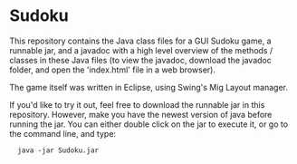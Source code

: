 # Sudoku

  This repository contains the Java class files for a GUI Sudoku game, a runnable jar, and a javadoc with a high level overview
  of the methods / classes in these Java files (to view the javadoc, download the javadoc folder, and open the 'index.html' file in a web     browser).
  
  The game itself was written in Eclipse, using Swing's Mig Layout manager.
  
  If you'd like to try it out, feel free to download the runnable jar in this repository. However, make you have the newest version
  of java before running the jar. You can either double click on the jar to execute it, or go to the command line, and type:
  
      java -jar Sudoku.jar     
      
   
  
 
